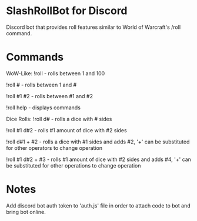 # SlashRollBot for Discord
Discord bot that provides roll features similar to World of Warcraft's /roll command.

# Commands
WoW-Like:
!roll - rolls between 1 and 100

!roll # - rolls between 1 and #

!roll #1 #2 - rolls between #1 and #2

!roll help - displays commands

Dice Rolls:
!roll d# - rolls a dice with # sides

!roll #1 d#2 - rolls #1 amount of dice with #2 sides

!roll d#1 + #2 - rolls a dice with #1 sides and adds #2, '+' can be substituted for other operators to change operation

!roll #1 d#2 + #3 - rolls #1 amount of dice with #2 sides and adds #4, '+' can be substituted for other operations to change operation

# Notes
Add discord bot auth token to 'auth.js' file in order to attach code to bot and bring bot online.
